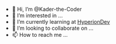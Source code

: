 - 👋 Hi, I’m @Kader-the-Coder
- 👀 I’m interested in ...
- 🌱 I’m currently learning at <a href="https://www.hyperiondev.com/" target="_blank">HyperionDev</a>
- 💞️ I’m looking to collaborate on ...
- 📫 How to reach me ...

<!---
Kader-the-Coder/Kader-the-Coder is a ✨ special ✨ repository because its `README.md` (this file) appears on your GitHub profile.
You can click the Preview link to take a look at your changes.
--->
